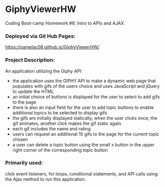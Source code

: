 # GiphyViewerHW
Coding Boot-camp Homework #6: Intro to APIs and AJAX


### Deployed via Git Hub Pages:
https://pamelac08.github.io/GiphyViewerHW/



### Project Description:

An application utilizing the Giphy API:

* the application uses the GIPHY API to make a dynamic web page that populates with gifs of the users choice and uses JavaScript and jQuery to update the HTML
* an initial choice of buttons is displayed for the user to select to add gifs to the page
* there is also an input field for the user to add topic buttons to enable additional topics to be selected to display gifs
* the gifs are initially displayed statically, when the user clicks once, the gif animates, another click makes the gif static again
* each gif includes the name and rating
* users can request an additional 10 gifs to the page for the current topic chosen
* a user can delete a topic button using the small x button in the upper right corner of the corresponding topic button



### Primarily used: 

click event listeners, for loops, conditional statements, and API calls using the Ajax method to run this application.